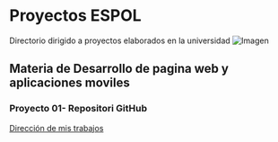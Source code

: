 # Proyectos ESPOL
Directorio dirigido a proyectos elaborados en la universidad ![Imagen](https://pbs.twimg.com/profile_images/1137094462805565441/a5n1ftuh_400x400.png)
## Materia de Desarrollo de pagina web y aplicaciones moviles
### Proyecto 01- Repositori GitHub
[Dirección de mis trabajos](https://github.com/lalitard/Proyectos.git)

